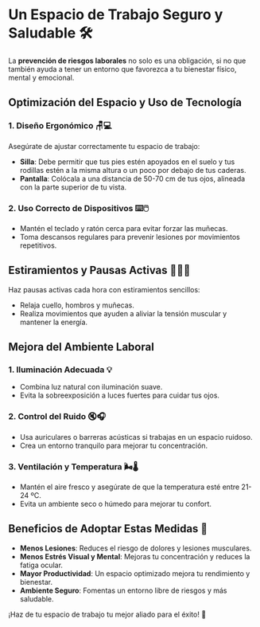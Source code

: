 # Un Espacio de Trabajo Seguro y Saludable 🛠️

La **prevención de riesgos laborales** no solo es una obligación, si no que también ayuda a tener un entorno que favorezca a tu bienestar físico, mental y emocional.

## Optimización del Espacio y Uso de Tecnología

### 1. **Diseño Ergonómico** 🪑💻
Asegúrate de ajustar correctamente tu espacio de trabajo:
- **Silla**: Debe permitir que tus pies estén apoyados en el suelo y tus rodillas estén a la misma altura o un poco por debajo de tus caderas.
- **Pantalla**: Colócala a una distancia de 50-70 cm de tus ojos, alineada con la parte superior de tu vista.
  
### 2. **Uso Correcto de Dispositivos** ⌨️🖱️
- Mantén el teclado y ratón cerca para evitar forzar las muñecas.
- Toma descansos regulares para prevenir lesiones por movimientos repetitivos.

## Estiramientos y Pausas Activas 🧘‍♂️💪
Haz pausas activas cada hora con estiramientos sencillos:
- Relaja cuello, hombros y muñecas.
- Realiza movimientos que ayuden a aliviar la tensión muscular y mantener la energía.

## Mejora del Ambiente Laboral

### 1. **Iluminación Adecuada** 💡
- Combina luz natural con iluminación suave.
- Evita la sobreexposición a luces fuertes para cuidar tus ojos.

### 2. **Control del Ruido** 🔇🎧
- Usa auriculares o barreras acústicas si trabajas en un espacio ruidoso.
- Crea un entorno tranquilo para mejorar tu concentración.

### 3. **Ventilación y Temperatura** 🌬️🌡️
- Mantén el aire fresco y asegúrate de que la temperatura esté entre 21-24 ºC.
- Evita un ambiente seco o húmedo para mejorar tu confort.

## Beneficios de Adoptar Estas Medidas 🌟
- **Menos Lesiones**: Reduces el riesgo de dolores y lesiones musculares.
- **Menos Estrés Visual y Mental**: Mejoras tu concentración y reduces la fatiga ocular.
- **Mayor Productividad**: Un espacio optimizado mejora tu rendimiento y bienestar.
- **Ambiente Seguro**: Fomentas un entorno libre de riesgos y más saludable.

¡Haz de tu espacio de trabajo tu mejor aliado para el éxito! 🚀



